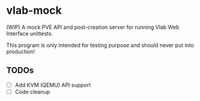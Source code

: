 # vlab-mock

(WIP) A mock PVE API and post-creation server for running Vlab Web Interface unittests.

This program is only intended for testing purpose and should never put into production!

## TODOs

- [ ] Add KVM (QEMU) API support
- [ ] Code cleanup
